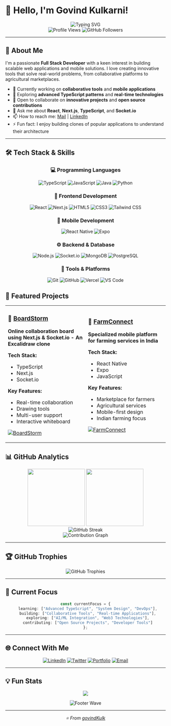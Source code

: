 # 👋 Hello, I'm Govind Kulkarni!

<div align="center">
  <img src="https://readme-typing-svg.herokuapp.com?font=Fira+Code&weight=600&size=28&pause=1000&color=2F81F7&center=true&vCenter=true&width=600&lines=Full+Stack+Developer;TypeScript+Enthusiast;Mobile+App+Developer;Java+Developer" alt="Typing SVG" />
</div>

<div align="center">
  <img src="https://komarev.com/ghpvc/?username=govindKulk&label=Profile%20views&color=0e75b6&style=flat" alt="Profile Views" />
  <img src="https://img.shields.io/github/followers/govindKulk?label=Followers&style=social" alt="GitHub Followers" />
</div>

---

## 🚀 About Me

I'm a passionate **Full Stack Developer** with a keen interest in building scalable web applications and mobile solutions. I love creating innovative tools that solve real-world problems, from collaborative platforms to agricultural marketplaces.

- 🔭 Currently working on **collaborative tools** and **mobile applications**
- 🌱 Exploring **advanced TypeScript patterns** and **real-time technologies**
- 👯 Open to collaborate on **innovative projects** and **open source contributions**
- 💬 Ask me about **React**, **Next.js**, **TypeScript**, and **Socket.io**
- 📫 How to reach me: [Mail](kulkarnigovind2003@gmail.com) | [LinkedIn](https://www.linkedin.com/in/govind-kulkarni-44aa71228/)
- ⚡ Fun fact: I enjoy building clones of popular applications to understand their architecture

---

## 🛠️ Tech Stack & Skills

<div align="center">

### 💻 Programming Languages
![TypeScript](https://img.shields.io/badge/TypeScript-007ACC?style=for-the-badge&logo=typescript&logoColor=white)
![JavaScript](https://img.shields.io/badge/JavaScript-F7DF1E?style=for-the-badge&logo=javascript&logoColor=black)
![Java](https://img.shields.io/badge/java-%23ED8B00.svg?style=for-the-badge&logo=openjdk&logoColor=white)
![Python](https://img.shields.io/badge/Python-3776AB?style=for-the-badge&logo=python&logoColor=white)


### 🎨 Frontend Development
![React](https://img.shields.io/badge/React-20232A?style=for-the-badge&logo=react&logoColor=61DAFB)
![Next.js](https://img.shields.io/badge/Next.js-000000?style=for-the-badge&logo=nextdotjs&logoColor=white)
![HTML5](https://img.shields.io/badge/HTML5-E34F26?style=for-the-badge&logo=html5&logoColor=white)
![CSS3](https://img.shields.io/badge/CSS3-1572B6?style=for-the-badge&logo=css3&logoColor=white)
![Tailwind CSS](https://img.shields.io/badge/Tailwind_CSS-38B2AC?style=for-the-badge&logo=tailwind-css&logoColor=white)

### 📱 Mobile Development
![React Native](https://img.shields.io/badge/React_Native-20232A?style=for-the-badge&logo=react&logoColor=61DAFB)
![Expo](https://img.shields.io/badge/Expo-000020?style=for-the-badge&logo=expo&logoColor=white)

### ⚙️ Backend & Database
![Node.js](https://img.shields.io/badge/Node.js-43853D?style=for-the-badge&logo=node.js&logoColor=white)
![Socket.io](https://img.shields.io/badge/Socket.io-010101?style=for-the-badge&logo=socket.io&logoColor=white)
![MongoDB](https://img.shields.io/badge/MongoDB-4EA94B?style=for-the-badge&logo=mongodb&logoColor=white)
![PostgreSQL](https://img.shields.io/badge/PostgreSQL-316192?style=for-the-badge&logo=postgresql&logoColor=white)

### 🔧 Tools & Platforms
![Git](https://img.shields.io/badge/Git-F05032?style=for-the-badge&logo=git&logoColor=white)
![GitHub](https://img.shields.io/badge/GitHub-100000?style=for-the-badge&logo=github&logoColor=white)
![Vercel](https://img.shields.io/badge/Vercel-000000?style=for-the-badge&logo=vercel&logoColor=white)
![VS Code](https://img.shields.io/badge/VS_Code-007ACC?style=for-the-badge&logo=visual-studio-code&logoColor=white)

</div>

## 🌟 Featured Projects

<table>
<tr>
<td width="50%">

### 🎨 [BoardStorm](https://github.com/govindKulk/boardstorm)
**Online collaboration board using Next.js & Socket.io - An Excalidraw clone**

**Tech Stack:**
- TypeScript
- Next.js 
- Socket.io

**Key Features:**
- Real-time collaboration
- Drawing tools
- Multi-user support
- Interactive whiteboard

[![BoardStorm](https://img.shields.io/badge/View%20Project-2F81F7?style=for-the-badge&logo=github&logoColor=white)](https://github.com/govindKulk/boardstorm)

</td>
<td width="50%">

### 🌾 [FarmConnect](https://github.com/govindKulk/farmconnect-expo-rn)
**Specialized mobile platform for farming services in India**

**Tech Stack:**
- React Native
- Expo
- JavaScript

**Key Features:**
- Marketplace for farmers
- Agricultural services
- Mobile-first design
- Indian farming focus

[![FarmConnect](https://img.shields.io/badge/View%20Project-28A745?style=for-the-badge&logo=github&logoColor=white)](https://github.com/govindKulk/farmconnect-expo-rn)

</td>
</tr>
</table>



## 📊 GitHub Analytics

<div align="center">
  <img height="180em" src="https://github-readme-stats.vercel.app/api?username=govindKulk&show_icons=true&theme=radical&include_all_commits=true&count_private=true"/>
  <img height="180em" src="https://github-readme-stats.vercel.app/api/top-langs/?username=govindKulk&layout=compact&langs_count=8&theme=radical"/>
</div>

<div align="center">
  <img src="https://github-readme-streak-stats.herokuapp.com/?user=govindKulk&theme=radical" alt="GitHub Streak" />
</div>

<div align="center">
  <img src="https://github-readme-activity-graph.vercel.app/graph?username=govindKulk&theme=react-dark&hide_border=true" alt="Contribution Graph" />
</div>

---

## 🏆 GitHub Trophies

<div align="center">
  <img src="https://github-profile-trophy.vercel.app/?username=govindKulk&theme=radical&no-frame=true&no-bg=false&margin-w=4&row=1" alt="GitHub Trophies" />
</div>

---

## 🎯 Current Focus

<div align="center">

```typescript
const currentFocus = {
  learning: ["Advanced TypeScript", "System Design", "DevOps"],
  building: ["Collaborative Tools", "Real-time Applications"],
  exploring: ["AI/ML Integration", "Web3 Technologies"],
  contributing: ["Open Source Projects", "Developer Tools"]
};
```

</div>

---

## 🌐 Connect With Me

<div align="center">

[![LinkedIn](https://img.shields.io/badge/LinkedIn-0077B5?style=for-the-badge&logo=linkedin&logoColor=white)](https://www.linkedin.com/in/govind-kulkarni-44aa71228/)
[![Twitter](https://img.shields.io/badge/Twitter-1DA1F2?style=for-the-badge&logo=twitter&logoColor=white)](https://x.com/GovindK02338279)
[![Portfolio](https://img.shields.io/badge/Portfolio-000000?style=for-the-badge&logo=vercel&logoColor=white)](https://govindkulkarni.vercel.app/)
[![Email](https://img.shields.io/badge/Email-D14836?style=for-the-badge&logo=gmail&logoColor=white)](mailto:kulkarnigovind2003@gmail.com)

</div>

---

## 💡 Fun Stats

<div align="center">

![](https://quotes-github-readme.vercel.app/api?type=horizontal&theme=radical)

</div>

<div align="center">
  <img src="https://capsule-render.vercel.app/api?type=waving&color=gradient&height=100&section=footer" alt="Footer Wave" />
</div>

---

<div align="center">
  <i>⭐️ From <a href="https://github.com/govindKulk">govindKulk</a></i>
</div>
